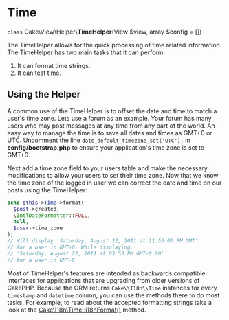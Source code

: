 # Time

`class` Cake\\View\\Helper\\**TimeHelper**(View $view, array $config = [])

The TimeHelper allows for the quick processing of time related information.
The TimeHelper has two main tasks that it can perform:

1.  It can format time strings.
2.  It can test time.

## Using the Helper

A common use of the TimeHelper is to offset the date and time to match a
user's time zone. Lets use a forum as an example. Your forum has many users who
may post messages at any time from any part of the world. An easy way to
manage the time is to save all dates and times as GMT+0 or UTC. Uncomment the
line `date_default_timezone_set('UTC');` in **config/bootstrap.php** to ensure
your application's time zone is set to GMT+0.

Next add a time zone field to your users table and make the necessary
modifications to allow your users to set their time zone. Now that we know
the time zone of the logged in user we can correct the date and time on our
posts using the TimeHelper:

``` php
echo $this->Time->format(
  $post->created,
  \IntlDateFormatter::FULL,
  null,
  $user->time_zone
);
// Will display 'Saturday, August 22, 2011 at 11:53:00 PM GMT'
// for a user in GMT+0. While displaying,
// 'Saturday, August 22, 2011 at 03:53 PM GMT-8:00'
// for a user in GMT-8
```

Most of TimeHelper's features are intended as backwards compatible interfaces
for applications that are upgrading from older versions of CakePHP. Because the
ORM returns `Cake\\I18n\\Time` instances for every `timestamp`
and `datetime` column, you can use the methods there to do most tasks.
For example, to read about the accepted formatting strings take a look at the
[Cake\I18n\Time::i18nFormat()](https://api.cakephp.org/3.x/class-Cake.I18n.Time.html#_i18nFormat) method.
